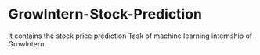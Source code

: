 # GrowIntern-Stock-Prediction
It contains the stock price prediction Task of machine learning internship of GrowIntern.
